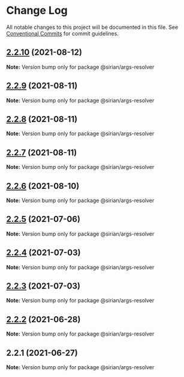 # Change Log

All notable changes to this project will be documented in this file.
See [Conventional Commits](https://conventionalcommits.org) for commit guidelines.

## [2.2.10](https://github.com/sirian/js/compare/@sirian/args-resolver@2.2.9...@sirian/args-resolver@2.2.10) (2021-08-12)

**Note:** Version bump only for package @sirian/args-resolver





## [2.2.9](https://github.com/sirian/js/compare/@sirian/args-resolver@2.2.8...@sirian/args-resolver@2.2.9) (2021-08-11)

**Note:** Version bump only for package @sirian/args-resolver





## [2.2.8](https://github.com/sirian/js/compare/@sirian/args-resolver@2.2.7...@sirian/args-resolver@2.2.8) (2021-08-11)

**Note:** Version bump only for package @sirian/args-resolver





## [2.2.7](https://github.com/sirian/js/compare/@sirian/args-resolver@2.2.6...@sirian/args-resolver@2.2.7) (2021-08-11)

**Note:** Version bump only for package @sirian/args-resolver





## [2.2.6](https://github.com/sirian/js/compare/@sirian/args-resolver@2.2.5...@sirian/args-resolver@2.2.6) (2021-08-10)

**Note:** Version bump only for package @sirian/args-resolver





## [2.2.5](https://github.com/sirian/js/compare/@sirian/args-resolver@2.2.4...@sirian/args-resolver@2.2.5) (2021-07-06)

**Note:** Version bump only for package @sirian/args-resolver





## [2.2.4](https://github.com/sirian/js/compare/@sirian/args-resolver@2.2.3...@sirian/args-resolver@2.2.4) (2021-07-03)

**Note:** Version bump only for package @sirian/args-resolver





## [2.2.3](https://github.com/sirian/js/compare/@sirian/args-resolver@2.2.2...@sirian/args-resolver@2.2.3) (2021-07-03)

**Note:** Version bump only for package @sirian/args-resolver





## [2.2.2](https://github.com/sirian/js/compare/@sirian/args-resolver@2.2.1...@sirian/args-resolver@2.2.2) (2021-06-28)

**Note:** Version bump only for package @sirian/args-resolver





## 2.2.1 (2021-06-27)

**Note:** Version bump only for package @sirian/args-resolver
